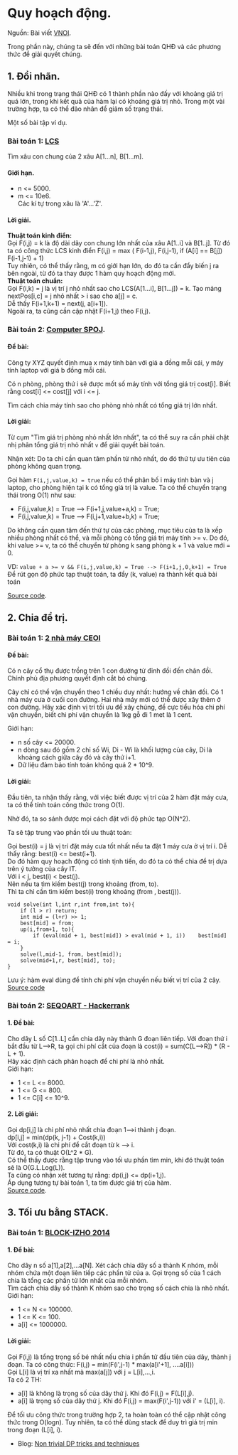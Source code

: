 # Quy hoạch động.
Nguồn: Bài viết [VNOI](https://vnoi.info/wiki/algo/dp/Mot-so-ky-thuat-toi-uu-hoa-thuat-toan-Quy-Hoach-Dong).

Trong phần này, chúng ta sẽ đến với những bài toán QHĐ và các phương thức để giải quyết chúng. 
## 1. Đổi nhãn. 
Nhiều khi trong trạng thái QHĐ có 1 thành phần nào đấy với khoảng giá trị quá lớn, trong khi kết quả của hàm lại có khoảng giá trị nhỏ. Trong một vài trường hợp, ta có thể đảo nhãn để giảm số trạng thái. 

Một số bài tập ví dụ.
### Bài toán 1: [LCS](./LCS-advance.cpp)
Tìm xâu con chung của 2 xâu A[1...n], B[1...m].
#### Giới hạn.
- n <= 5000.
- m <= 10e6.  
Các kí tự trong xâu là 'A'...'Z'.
#### Lời giải.
**Thuật toán kinh điển:**  
Gọi F(i,j) = k là độ dài dãy con chung lớn nhất của xâu A[1..i] và B[1..j]. 
Từ đó ta có công thức LCS kinh điển F(i,j) = max ( F(i-1,j), F(i,j-1), if (A[i] == B[j]) F(i-1,j-1) + 1)  
Tuy nhiên, có thể thấy rằng, m có giới hạn lớn, do đó ta cần đẩy biến j ra bên ngoài, từ đó ta thay được 1 hàm quy hoạch động mới.  
**Thuật toán chuẩn:**  
Gọi F(i,k) = j là vị trí j nhỏ nhất sao cho LCS(A[1...i], B[1...j]) = k.
Tạo mảng nextPos[i,c] = j nhỏ nhất > i sao cho a[j] = c.  
Dễ thấy F(i+1,k+1) = next(j, a[i+1]).  
Ngoài ra, ta cũng cần cập nhật F(i+1,j) theo F(i,j).  
### Bài toán 2: [Computer SPOJ](https://vn.spoj.com/problems/COMPUTER/).
#### Đề bài: 
Công ty XYZ quyết định mua x máy tính bàn với giá a đồng mỗi cái, y máy tính laptop với giá b đồng mỗi cái.

Có n phòng, phòng thứ i sẽ được mốt số máy tính với tổng giá trị cost[i].
Biết rằng cost[i] <= cost[j] với i <= j.

Tìm cách chia máy tính sao cho phòng nhỏ nhất có tổng giá trị lớn nhất.
#### Lời giải:
Từ cụm "Tìm giá trị phòng nhỏ nhất lớn nhất", ta có thể suy ra cần phải chặt nhị phân tổng giá trị nhỏ nhất `v` để giải quyết bài toán.

Nhận xét: Do ta chỉ cần quan tâm phần tử nhỏ nhất, do đó thứ tự ưu tiên của phòng không quan trọng.

Gọi hàm `F(i,j,value,k) = true` nếu có thể phân bố i máy tình bàn và j laptop, cho phòng hiện tại k có tổng giá trị là value. Ta có thể chuyển trạng thái trong O(1) như sau: 
- F(i,j,value,k) = True --> F(i+1,j,value+a,k) = True;
- F(i,j,value,k) = True --> F(i,j+1,value+b,k) = True;

Do không cần quan tâm đến thứ tự của các phòng, mục tiêu của ta là xếp nhiều phòng nhất có thể, và mỗi phòng có tổng giá trị máy tính >= `v`. Do đó, khi value >= v, ta có thể chuyển từ phòng k sang phòng k + 1 và value mới = 0.

VD: `value + a >= v && F(i,j,value,k) = True --> F(i+1,j,0,k+1) = True`
Để rút gọn độ phức tạp thuật toán, ta đẩy (k, value) ra thành kết quả bài toán

[Source code](./computer_spoj.cpp).

## 2. Chia để trị.
### Bài toán 1: [2 nhà máy CEOI](https://www.oi.edu.pl/old/ceoi2004/)
#### Đề bài:
Có n cây cổ thụ được trồng trên 1 con đường từ đỉnh đồi đến chân đồi. Chính phủ địa phương quyết định cắt bỏ chúng.

Cây chỉ có thể vận chuyển theo 1 chiều duy nhất: hướng về chân đồi.
Có 1 nhà máy cưa ở cuối con đường. Hai nhà máy mới có thể được xây thêm ở con đường. Hãy xác định vị trí tối ưu để xây chúng, để cực tiểu hóa chi phí vận chuyển, biết chi phí vận chuyển là 1kg gỗ đi 1 met là 1 cent.

Giới hạn:
- n số cây <= 20000.
- n dòng sau đó gồm 2 chỉ số Wi, Di - Wi là khối lượng của cây, Di là khoảng cách giữa cây đó và cây thứ i+1.
- Dữ liệu đảm bảo tính toán không quá 2 * 10^9. 
#### Lời giải:
Đầu tiên, ta nhận thấy rằng, với việc biết được vị trí của 2 hàm đặt máy cưa, ta có thể tính toán công thức trong O(1).

Nhờ đó, ta so sánh được mọi cách đặt với độ phức tạp O(N^2).

Ta sẽ tập trung vào phần tối ưu thuật toán:

Gọi best(i) = j là vị trí đặt máy cưa tốt nhất nếu ta đặt 1 máy cưa ở vị trí i.
Dễ thấy rằng: best(i) <= best(i+1).  
Do đó hàm quy hoạch động có tính tịnh tiến, do đó ta có thể chia để trị dựa trên ý tưởng của cây IT.  
Với i < j, best(i) < best(j).  
Nên nếu ta tìm kiếm best(j) trong khoảng (from, to).\
Thì ta chỉ cần tìm kiếm best(i) trong khoảng (from , best(j)).
```
void solve(int l,int r,int from,int to){
	if (l > r) return;
	int mid = (l+r) >> 1;
	best[mid] = from;
	up(i,from+1, to){
		if (eval(mid + 1, best[mid]) > eval(mid + 1, i))	best[mid] = i;
	}
	solve(l,mid-1, from, best[mid]);
	solve(mid+1,r, best[mid], to);
}
```
Lưu ý: hàm eval dùng để tính chi phí vận chuyển nếu biết vị trí của 2 cây.
[Source code](./two_sawmills.cpp)
### Bài toán 2: [SEQOART - Hackerrank](https://www.hackerrank.com/contests/ioi-2014-practice-contest-2/challenges/guardians-lunatics-ioi14/problem)
#### 1. Đề bài:
Cho dãy L số C[1..L] cần chia dãy này thành G đoạn liên tiếp. Với đoạn thứ i bắt đầu từ L-->R, ta gọi chi phí cắt của đoạn là cost(i) = sum(C[L-->R]) * (R - L + 1).\
Hãy xác định cách phân hoạch để chi phí là nhỏ nhất. \
Giới hạn:
- 1 <= L <= 8000.
- 1 <= G <= 800.
- 1 <= C[i] <= 10^9.
#### 2. Lời giải:
Gọi dp[i,j] là chi phí nhỏ nhất chia đoạn 1-->i thành j đoạn.  
dp[i,j] = min(dp(k, j-1) + Cost(k,i))  
Với cost(k,i) là chi phí để cắt đoạn từ k --> i.  
Từ đó, ta có thuật O(L^2 * G).  
Có thể thấy được rằng tập trung vào tối ưu phần tìm min, khi đó thuật toán sẽ là O(G.L.Log(L)).  
Ta cũng có nhận xét tương tự rằng: dp(i,j) <= dp(i+1,j).  
Áp dụng tương tự bài toán 1, ta tìm được giá trị của hàm.  
[Source code](./SEQPART.cpp).
## 3. Tối ưu bằng STACK.
### Bài toán 1: [BLOCK-IZHO 2014](https://oj.uz/problem/view/IZhO14_blocks)
#### 1. Đề bài:
Cho dãy n số a[1],a[2],...a[N]. Xét cách chia dãy số a thành K nhóm, mỗi nhóm chứa một đoạn liên tiếp các phần tử của a. Gọi trọng số của 1 cách chia là tổng các phần tử lớn nhất của mỗi nhóm.  
Tìm cách chia dãy số thành K nhóm sao cho trọng số cách chia là nhỏ nhất.  
Giới hạn:
- 1 <= N <= 100000.
- 1 <= K <= 100.
- a[i] <= 1000000.
#### Lời giải:
Gọi F(i,j) là tổng trọng số bé nhất nếu chia i phần tử đầu tiên của dãy, thành j đoạn. 
Ta có công thức: F(i,j) = min(F(i',j-1) * max(a[i'+1], ....a[i]))  
Gọi L[i] là vị trí xa nhất mà max(a[j]) với j = L[i],...,i.  
Ta có 2 TH:
- a[i] là không là trọng số của dãy thứ j. Khi đó F(i,j) = F(L[i],j).
- a[i] là trọng số của dãy thứ j. Khi đó F(i,j) = max(F(i',j-1)) với i' = (L[i], i).  

Để tối ưu công thức trong trường hợp 2, ta hoàn toàn có thể cập nhật công thức trong O(logn). Tuy nhiên, ta có thể dùng stack để duy trì giá trị min trong đoạn (L[i], i).  

- Blog: [Non trivial DP tricks and techniques](https://codeforces.com/blog/entry/47764)  













